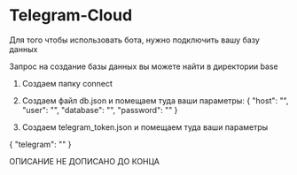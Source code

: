 # Telegram-Cloud


Для того чтобы использовать бота, нужно подключить вашу базу данных

Запрос на создание базы данных вы можете найти в директории base

1. Создаем папку connect

2. Создаем файл db.json и помещаем туда ваши параметры:
{
    "host": "",
    "user": "",
    "database": "",
    "password": ""
}

3. Создаем telegram_token.json и помещаем туда ваши параметры

{
    "telegram": ""
}


ОПИСАНИЕ НЕ ДОПИСАНО ДО КОНЦА